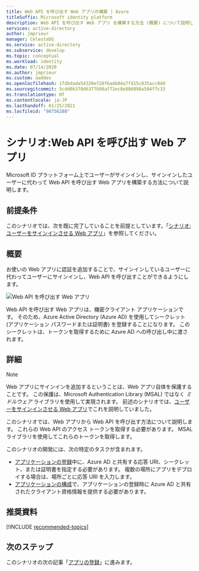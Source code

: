 ```yaml
---
title: Web API を呼び出す Web アプリの構築 | Azure
titleSuffix: Microsoft identity platform
description: Web API を呼び出す Web アプリ を構築する方法 (概要) について説明します
services: active-directory
author: jmprieur
manager: CelesteDG
ms.service: active-directory
ms.subservice: develop
ms.topic: conceptual
ms.workload: identity
ms.date: 07/14/2020
ms.author: jmprieur
ms.custom: aaddev
ms.openlocfilehash: 1fdbdada54320ef28f6a4b04a7f415c835acc9dd
ms.sourcegitcommit: 5cdd0b378d6377b98af71ec8e886098a504f7c33
ms.translationtype: HT
ms.contentlocale: ja-JP
ms.lasthandoff: 01/25/2021
ms.locfileid: "98756288"
---
```

# <a name="scenario-a-web-app-that-calls-web-apis"></a>シナリオ:Web API を呼び出す Web アプリ

Microsoft ID プラットフォーム上でユーザーがサインインし、サインインしたユーザーに代わって Web API を呼び出す Web アプリを構築する方法について説明します。

## <a name="prerequisites"></a>前提条件

このシナリオでは、次を既に完了していることを前提としています。「[シナリオ:ユーザーをサインインさせる Web アプリ](scenario-web-app-sign-user-overview.md)」を参照してください。

## <a name="overview"></a>概要

お使いの Web アプリに認証を追加することで、サインインしているユーザーに代わってユーザーにサインインし、Web API を呼び出すことができるようにします。

![Web API を呼び出す Web アプリ](./media/scenario-webapp/web-app.svg)

Web API を呼び出す Web アプリは、機密クライアント アプリケーションです。
そのため、Azure Active Directory (Azure AD) を使用してシークレット (アプリケーション パスワードまたは証明書) を登録することになります。 このシークレットは、トークンを取得するために Azure AD への呼び出し中に渡されます。

## <a name="specifics"></a>詳細

> [!NOTE]
> Web アプリにサインインを追加するということは、Web アプリ自体を保護することです。 この保護は、Microsoft Authentication Library (MSAL) ではなく *ミドルウェア* ライブラリを使用して実現されます。 前述のシナリオでは、[ユーザーをサインインさせる Web アプリ](scenario-web-app-sign-user-overview.md)でこれを説明していました。
>
> このシナリオでは、Web アプリから Web API を呼び出す方法について説明します。 これらの Web API のアクセス トークンを取得する必要があります。 MSAL ライブラリを使用してこれらのトークンを取得します。

このシナリオの開発には、次の特定のタスクが含まれます。

- [アプリケーションの登録](scenario-web-app-call-api-app-registration.md)中に、Azure AD と共有する応答 URI、シークレット、または証明書を指定する必要があります。 複数の場所にアプリをデプロイする場合は、場所ごとに応答 URI を入力します。
- [アプリケーションの構成](scenario-web-app-call-api-app-configuration.md)で、アプリケーションの登録時に Azure AD と共有されたクライアント資格情報を提供する必要があります。

## <a name="recommended-reading"></a>推奨資料

[!INCLUDE [recommended-topics](../../../includes/active-directory-develop-scenarios-prerequisites.md)]

## <a name="next-steps"></a>次のステップ

このシナリオの次の記事「[アプリの登録](scenario-web-app-call-api-app-registration.md)」に進みます。